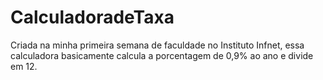 # CalculadoradeTaxa
Criada na minha primeira semana de faculdade no Instituto Infnet, essa calculadora basicamente calcula a porcentagem de 0,9% ao ano e divide em 12.
